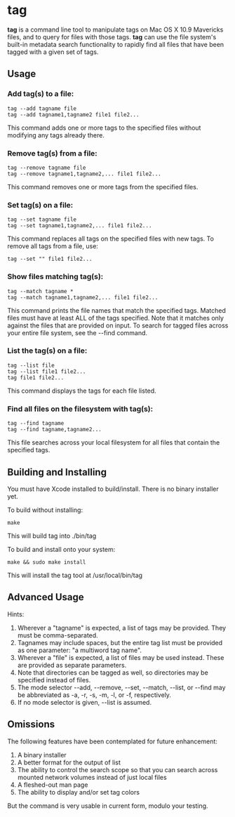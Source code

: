 tag
===
**tag** is a command line tool to manipulate tags on Mac OS X 10.9 Mavericks files, and to query for files with those tags. **tag** can use the file system's built-in metadata search functionality to rapidly find all files that have been tagged with a given set of tags.

Usage
---
### Add tag(s) to a file:

	tag --add tagname file
	tag --add tagname1,tagname2 file1 file2...
	
This command adds one or more tags to the specified files without modifying any tags already there.
	
### Remove tag(s) from a file:

	tag --remove tagname file
	tag --remove tagname1,tagname2,... file1 file2...
	
This command removes one or more tags from the specified files.
	
### Set tag(s) on a file:

	tag --set tagname file
	tag --set tagname1,tagname2,... file1 file2...

This command replaces all tags on the specified files with new tags. To remove all tags from a file, use:

	tag --set "" file1 file2...

### Show files matching tag(s):

	tag --match tagname *
	tag --match tagname1,tagname2,... file1 file2...
	
This command prints the file names that match the specified tags.  Matched files must have at least ALL of the tags specified. Note that it matches only against the files that are provided on input. To search for tagged files across your entire file system, see the --find command.
	
### List the tag(s) on a file:

	tag --list file
	tag --list file1 file2...
	tag file1 file2...
	
This command displays the tags for each file listed.
	
### Find all files on the filesystem with tag(s):

	tag --find tagname
	tag --find tagname,tagname2...
	
This file searches across your local filesystem for all files that contain the specified tags.
	
Building and Installing
---
You must have Xcode installed to build/install. There is no binary installer yet.

To build without installing:

	make
	
This will build tag into ./bin/tag

To build and install onto your system:

	make && sudo make install
	
This will install the tag tool at /usr/local/bin/tag

Advanced Usage
----
Hints:

1. Wherever a "tagname" is expected, a list of tags may be provided. They must be comma-separated.
2. Tagnames may include spaces, but the entire tag list must be provided as one parameter: "a multiword tag name".
3. Wherever a "file" is expected, a list of files may be used instead. These are provided as separate parameters.
4. Note that directories can be tagged as well, so directories may be specified instead of files.
5. The mode selector --add, --remove, --set, --match, --list, or --find may be abbreviated as -a, -r, -s, -m, -l, or -f, respectively.
6. If no mode selector is given, --list is assumed.

Omissions
---
The following features have been contemplated for future enhancement:

1. A binary installer
2. A better format for the output of list
3. The ability to control the search scope so that you can search across mounted network volumes instead of just local files
4. A fleshed-out man page
5. The ability to display and/or set tag colors

But the command is very usable in current form, modulo your testing.
